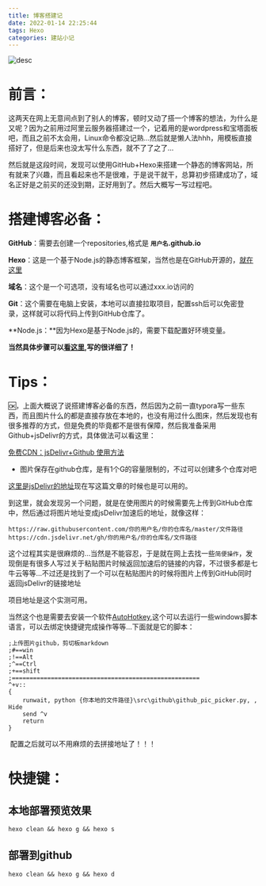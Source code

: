 ```yaml
---
title: 博客搭建记
date: 2022-01-14 22:25:44
tags: Hexo
categories: 建站小记
---
```


![desc](https://cdn.jsdelivr.net/gh/zsxfa/CDN/img/md/2022/01/14/1642169603.png)

<!--more-->

# 前言：

​		这两天在网上无意间点到了别人的博客，顿时又动了搭一个博客的想法，为什么是又呢？因为之前用过阿里云服务器搭建过一个，记着用的是wordpress和宝塔面板吧，而且之前不太会用，Linux命令都没记熟...然后就是懒人法hhh，用模板直接搭好了，但是后来也没太写什么东西，就不了了之了...

​		然后就是这段时间，发现可以使用GitHub+Hexo来搭建一个静态的博客网站，所有就来了兴趣，而且看起来也不是很难，于是说干就干，总算初步搭建成功了，域名正好是之前买的还没到期，正好用到了。然后大概写一写过程吧。



# 搭建博客必备：

**GitHub**：需要去创建一个repositories,格式是 **`用户名`.github.io**

**Hexo**：这是一个基于Node.js的静态博客框架，当然也是在GitHub开源的，[就在这里](https://github.com/theme-next/hexo-theme-next)

**域名**：这个是一个可选项，没有域名也可以通过xxx.io访问的

**Git**：这个需要在电脑上安装，本地可以直接拉取项目，配置ssh后可以免密登录，这样就可以将代码上传到GitHub仓库了。

**Node.js：**因为Hexo是基于Node.js的，需要下载配置好环境变量。

**当然具体步骤可以[看这里](https://zhuanlan.zhihu.com/p/58654392),写的很详细了！**

# Tips：

​		🆗，上面大概说了说搭建博客必备的东西，然后因为之前一直typora写一些东西，而且图片什么的都是直接存放在本地的，也没有用过什么图床，然后发现也有很多推荐的方式，但是免费的毕竟都不是很有保障，然后我准备采用Github+jsDelivr的方式，具体做法可以看这里：

[免费CDN：jsDelivr+Github 使用方法](https://zhuanlan.zhihu.com/p/76951130)

- 图片保存在github仓库，是有1个G的容量限制的，不过可以创建多个仓库对吧

[这里是jsDelivr的地址](https://github.com/jsdelivr/jsdelivr)现在写这篇文章的时候也是可以用的。

​		到这里，就会发现另一个问题，就是在使用图片的时候需要先上传到GitHub仓库中，然后通过将图片地址变成jsDelivr加速后的地址，就像这样：

```
https://raw.githubusercontent.com/你的用户名/你的仓库名/master/文件路径
https://cdn.jsdelivr.net/gh/你的用户名/你的仓库名/文件路径
```

这个过程其实是很麻烦的...当然是不能容忍，于是就在网上去找一些`简便操作`，发现倒是有很多人写过关于粘贴图片时候返回加速后的链接的内容，不过很多都是七牛云等等...不过还是找到了一个可以在粘贴图片的时候将图片上传到GitHub同时返回jsDelivr的链接地址

项目地址是这个[](https://github.com/treeyh/soc-makedown-pic-picker)实测可用。

当然这个也是需要去安装一个软件[AutoHotkey](https://www.autohotkey.com/download/),这个可以去运行一些windows脚本语言，可以去绑定快捷键完成操作等等...下面就是它的脚本：

```shell
;上传图片github，剪切板markdown
;#==win
;!==Alt
;^==Ctrl
;+==shift
;=====================================================
^+v::
{
	runwait, python {你本地的文件路径}\src\github\github_pic_picker.py, , Hide
	send ^v
	return
}
```

​		配置之后就可以不用麻烦的去拼接地址了！！！

# 快捷键：

## 本地部署预览效果

```shell
hexo clean && hexo g && hexo s
```

## 部署到github

```shell
hexo clean && hexo g && hexo d
```
